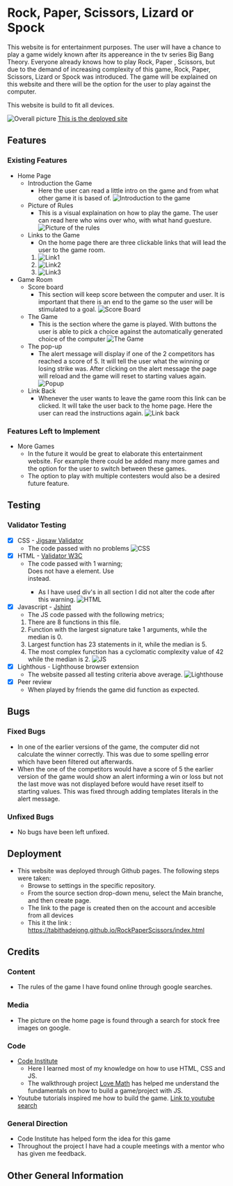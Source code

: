 # Rock, Paper, Scissors, Lizard or Spock 
This website is for entertainment purposes. The user will have a chance to play a game widely known after its appereance in the tv series Big Bang Theory. Everyone already knows how to play Rock, Paper , Scissors, but due to the demand of increasing complexity of this game, Rock, Paper, Scissors, Lizard or Spock was introduced. The game will be explained on this website and there will be the option for the user to play against the computer. 


This website is build to fit all devices. 

![Overall picture](assets/images/Project2/Collage-p2.jpg)
[This is the deployed site](https://tabithadejong.github.io/RockPaperScissors/index.html)

## Features 
### Existing Features
- Home Page 
  - Introduction the Game 
    - Here the user can read a little intro on the game and from what other game it is based of. 
    ![Introduction to the game](assets/images/Project2/Introduction.png)
  - Picture of Rules 
    - This is a visual explaination on how to play the game. The user can read here who wins over who, with what hand guesture. 
    ![Picture of the rules](assets/images/Project2/Link3-HP.png)
  - Links to the Game 
    - On the home page there are three clickable links that will lead the user to the game room. 
    1. ![Link1](assets/images/Project2/Link1-HP.png)
    2. ![Link2](assets/images/Project2/Link2-HP.png)
    3. ![Link3](assets/images/Project2/Link3-HP.png)
- Game Room
  - Score board 
    - This section will keep score between the computer and user. It is important that there is an end to the game so the user will be stimulated to a goal. 
    ![Score Board](assets/images/Project2/Score-board.png)
  - The Game 
    - This is the section where the game is played. With buttons the user is able to pick a choice against the automatically generated choice of the computer 
    ![The Game](assets/images/Project2/Game-area.png)
  - The pop-up 
    - The alert message will display if one of the 2 competitors has reached a score of 5. It will tell the user what the winning or losing strike was. After clicking on the alert message the page will reload and the game will reset to starting values again. 
    ![Popup](assets/images/Project2/Popup.png)
  - Link Back 
    - Whenever the user wants to leave the game room this link can be clicked. It will take the user back to the home page. Here the user can read the instructions again. 
    ![Link back](assets/images/Project2/Back%20.png)
### Features Left to Implement 
- More Games 
  - In the future it would be great to elaborate this entertainment website. For example there could be added many more games and the option for the user to switch between these games. 
  - The option to play with multiple contesters would also be a desired future feature. 
## Testing 
### Validator Testing
- [x] CSS - [Jigsaw Validator](https://jigsaw.w3.org/css-validator/)
  - The code passed with no problems 
  ![CSS](assets/images/Project2/CSS.png)
- [x] HTML -  [Validator W3C](https://validator.w3.org/)
  - The code passed with 1 warning; <section> Does not have a <h> element. Use <div> instead.
    - As I have used div's in all section I did not alter the code after this warning. 
   ![HTML](assets/images/Project2/HTML.png)
- [x] Javascript - [Jshint](https://jshint.com/)
  - The JS code passed with the following metrics; 
  1. There are 8 functions in this file.
  2. Function with the largest signature take 1 arguments, while the median is 0.
  3. Largest function has 23 statements in it, while the median is 5.
  4. The most complex function has a cyclomatic complexity value of 42 while the median is 2.
  ![JS](assets/images/Project2/JS.png)
- [x] Lighthous - Lighthouse browser extension
  - The website passed all testing criteria above average. 
  ![Lighthouse](assets/images/Project2/Lighthouse.png)
- [x] Peer review 
  - When played by friends the game did function as expected. 


## Bugs 
### Fixed Bugs 
- In one of the earlier versions of the game, the computer did not calculate the winner correctly. This was due to some spelling error which have been filtered out afterwards. 
- When the one of the competitors would have a score of 5 the earlier version of the game would show an alert informing a win or loss but not the last move was not displayed before would have reset itself to starting values. This was fixed through adding templates literals in the alert message. 

### Unfixed Bugs 
- No bugs have been left unfixed. 


## Deployment 
- This website was deployed through Github pages. The following steps were taken: 
  - Browse to settings in the specific repository. 
  - From the source section drop-down menu, select the Main branche, and then create page.
  - The link to the page is created then on the account and accesible from all devices 
  - This it the link : https://tabithadejong.github.io/RockPaperScissors/index.html


## Credits 
### Content 
- The rules of the game I have found online through google searches. 
### Media 
- The picture on the home page is found through a search for stock free images on google. 
### Code 
- [Code Institute](https://learn.codeinstitute.net/dashboard)
  - Here I learned most of my knowledge on how to use HTML, CSS and JS. 
  - The walkthrough project [Love Math](https://code-institute-org.github.io/love-maths/) has helped me understand the fundamentals on how to build a game/project with JS. 
- Youtube tutorials inspired me how to build the game. [Link to youtube search](https://www.youtube.com/results?search_query=rock+paper+scissors+javascript)
### General Direction 
- Code Institute has helped form the idea for this game 
- Throughout the project I have had a couple meetings with a mentor who has given me feedback. 

## Other General Information 



